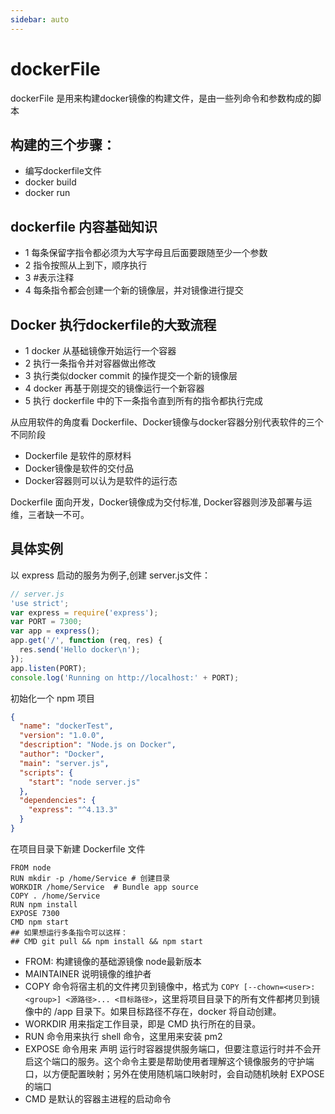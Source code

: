 ```yaml
---
sidebar: auto
---
```


# dockerFile 

dockerFile 是用来构建docker镜像的构建文件，是由一些列命令和参数构成的脚本

## 构建的三个步骤：
- 编写dockerfile文件
- docker build
- docker run 

## dockerfile 内容基础知识
- 1 每条保留字指令都必须为大写字母且后面要跟随至少一个参数
- 2 指令按照从上到下，顺序执行
- 3 #表示注释
- 4 每条指令都会创建一个新的镜像层，并对镜像进行提交

## Docker 执行dockerfile的大致流程 
- 1 docker 从基础镜像开始运行一个容器
- 2 执行一条指令并对容器做出修改
- 3 执行类似docker commit 的操作提交一个新的镜像层
- 4 docker 再基于刚提交的镜像运行一个新容器
- 5 执行 dockerfile 中的下一条指令直到所有的指令都执行完成

从应用软件的角度看 Dockerfile、Docker镜像与docker容器分别代表软件的三个不同阶段
- Dockerfile 是软件的原材料
- Docker镜像是软件的交付品
- Docker容器则可以认为是软件的运行态

Dockerfile 面向开发，Docker镜像成为交付标准, Docker容器则涉及部署与运维，三者缺一不可。

## 具体实例

以 express 启动的服务为例子,创建 server.js文件：
```js
// server.js
'use strict';
var express = require('express');
var PORT = 7300;
var app = express();
app.get('/', function (req, res) { 
  res.send('Hello docker\n');
});
app.listen(PORT);
console.log('Running on http://localhost:' + PORT);
```
初始化一个 npm 项目 

```json
{ 
  "name": "dockerTest", 
  "version": "1.0.0",
  "description": "Node.js on Docker", 
  "author": "Docker",
  "main": "server.js",   
  "scripts": { 
    "start": "node server.js"
  },
  "dependencies": { 
    "express": "^4.13.3" 
  }
}
```

在项目目录下新建 Dockerfile 文件

```
FROM node 
RUN mkdir -p /home/Service # 创建目录
WORKDIR /home/Service  # Bundle app source
COPY . /home/Service
RUN npm install
EXPOSE 7300
CMD npm start   
## 如果想运行多条指令可以这样：
## CMD git pull && npm install && npm start
```

- FROM: 构建镜像的基础源镜像 node最新版本
- MAINTAINER 说明镜像的维护者
- COPY 命令将宿主机的文件拷贝到镜像中，格式为 `COPY [--chown=<user>:<group>] <源路径>... <目标路径>`，这里将项目目录下的所有文件都拷贝到镜像中的 /app 目录下。如果目标路径不存在，docker 将自动创建。
- WORKDIR 用来指定工作目录，即是 CMD 执行所在的目录。
- RUN 命令用来执行 shell 命令，这里用来安装 pm2
- EXPOSE 命令用来 声明 运行时容器提供服务端口，但要注意运行时并不会开启这个端口的服务。这个命令主要是帮助使用者理解这个镜像服务的守护端口，以方便配置映射；另外在使用随机端口映射时，会自动随机映射 EXPOSE 的端口
- CMD 是默认的容器主进程的启动命令

